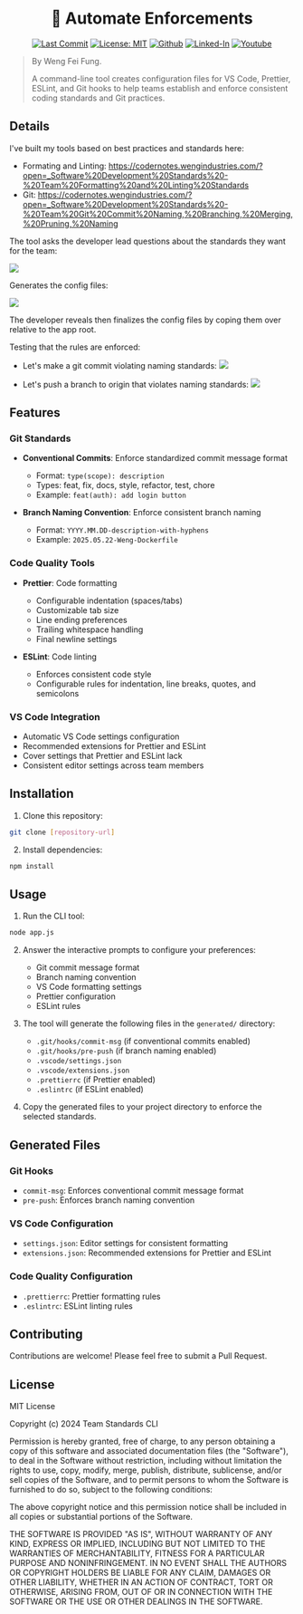 <h1 align="center">🤖 Automate Enforcements</h1>
<p align="center">
<a href="https://github.com/Siphon880gh/automate-enforcements/commits/main" target="_blank" rel="noopener"><img src="https://img.shields.io/github/last-commit/Siphon880gh/automate-enforcements/main" alt="Last Commit"/></a>
<a href="https://opensource.org/license/mit"><img alt="License: MIT" src="https://img.shields.io/badge/License-MIT-blue.svg"/></a>
<a target="_blank" href="https://github.com/Siphon880gh" rel="nofollow"><img src="https://img.shields.io/badge/GitHub--blue?style=social&logo=GitHub" alt="Github" data-canonical-src="https://img.shields.io/badge/GitHub--blue?style=social&logo=GitHub" style="max-width:8.5ch;"></a>
<a target="_blank" href="https://www.linkedin.com/in/weng-fung/" rel="nofollow"><img src="https://img.shields.io/badge/LinkedIn-blue?style=flat&logo=linkedin&labelColor=blue" alt="Linked-In" data-canonical-src="https://img.shields.io/badge/LinkedIn-blue?style=flat&amp;logo=linkedin&amp;labelColor=blue" style="max-width:10ch;"></a>
<a target="_blank" href="https://www.youtube.com/@WayneTeachesCode/" rel="nofollow"><img src="https://img.shields.io/badge/Youtube-red?style=flat&logo=youtube&labelColor=red" alt="Youtube" data-canonical-src="https://img.shields.io/badge/Youtube-red?style=flat&amp;logo=youtube&amp;labelColor=red" style="max-width:10ch;"></a>
</p>


> By Weng Fei Fung.
>
>A command-line tool creates configuration files for VS Code, Prettier, ESLint, and Git hooks to help teams establish and enforce consistent coding standards and Git practices.
>

## Details

I've built my tools based on best practices and standards here:
- Formating and Linting: https://codernotes.wengindustries.com/?open=_Software%20Development%20Standards%20-%20Team%20Formatting%20and%20Linting%20Standards
- Git: https://codernotes.wengindustries.com/?open=_Software%20Development%20Standards%20-%20Team%20Git%20Commit%20Naming,%20Branching,%20Merging,%20Pruning,%20Naming

The tool asks the developer lead questions about the standards they want for the team:

![](Docs/1-questions.png)

Generates the config files:

![](Docs/2-generated-configs.png)

The developer reveals then finalizes the config files by coping them over relative to the app root. 

Testing that the rules are enforced:

- Let's make a git commit violating naming standards:
![](Docs/3-enforced-git-1.png)

- Let's push a branch to origin that violates naming standards:
![](Docs/4-enforced-git-2.png)

## Features

### Git Standards
- **Conventional Commits**: Enforce standardized commit message format
  - Format: `type(scope): description`
  - Types: feat, fix, docs, style, refactor, test, chore
  - Example: `feat(auth): add login button`

- **Branch Naming Convention**: Enforce consistent branch naming
  - Format: `YYYY.MM.DD-description-with-hyphens`
  - Example: `2025.05.22-Weng-Dockerfile`

### Code Quality Tools
- **Prettier**: Code formatting
  - Configurable indentation (spaces/tabs)
  - Customizable tab size
  - Line ending preferences
  - Trailing whitespace handling
  - Final newline settings

- **ESLint**: Code linting
  - Enforces consistent code style
  - Configurable rules for indentation, line breaks, quotes, and semicolons

### VS Code Integration
- Automatic VS Code settings configuration
- Recommended extensions for Prettier and ESLint
- Cover settings that Prettier and ESLint lack
- Consistent editor settings across team members

## Installation

1. Clone this repository:
```bash
git clone [repository-url]
```

2. Install dependencies:
```bash
npm install
```

## Usage

1. Run the CLI tool:
```bash
node app.js
```

2. Answer the interactive prompts to configure your preferences:
   - Git commit message format
   - Branch naming convention
   - VS Code formatting settings
   - Prettier configuration
   - ESLint rules

3. The tool will generate the following files in the `generated/` directory:
   - `.git/hooks/commit-msg` (if conventional commits enabled)
   - `.git/hooks/pre-push` (if branch naming enabled)
   - `.vscode/settings.json`
   - `.vscode/extensions.json`
   - `.prettierrc` (if Prettier enabled)
   - `.eslintrc` (if ESLint enabled)

4. Copy the generated files to your project directory to enforce the selected standards.

## Generated Files

### Git Hooks
- `commit-msg`: Enforces conventional commit message format
- `pre-push`: Enforces branch naming convention

### VS Code Configuration
- `settings.json`: Editor settings for consistent formatting
- `extensions.json`: Recommended extensions for Prettier and ESLint

### Code Quality Configuration
- `.prettierrc`: Prettier formatting rules
- `.eslintrc`: ESLint linting rules

## Contributing

Contributions are welcome! Please feel free to submit a Pull Request.

## License

MIT License

Copyright (c) 2024 Team Standards CLI

Permission is hereby granted, free of charge, to any person obtaining a copy
of this software and associated documentation files (the "Software"), to deal
in the Software without restriction, including without limitation the rights
to use, copy, modify, merge, publish, distribute, sublicense, and/or sell
copies of the Software, and to permit persons to whom the Software is
furnished to do so, subject to the following conditions:

The above copyright notice and this permission notice shall be included in all
copies or substantial portions of the Software.

THE SOFTWARE IS PROVIDED "AS IS", WITHOUT WARRANTY OF ANY KIND, EXPRESS OR
IMPLIED, INCLUDING BUT NOT LIMITED TO THE WARRANTIES OF MERCHANTABILITY,
FITNESS FOR A PARTICULAR PURPOSE AND NONINFRINGEMENT. IN NO EVENT SHALL THE
AUTHORS OR COPYRIGHT HOLDERS BE LIABLE FOR ANY CLAIM, DAMAGES OR OTHER
LIABILITY, WHETHER IN AN ACTION OF CONTRACT, TORT OR OTHERWISE, ARISING FROM,
OUT OF OR IN CONNECTION WITH THE SOFTWARE OR THE USE OR OTHER DEALINGS IN THE
SOFTWARE. 